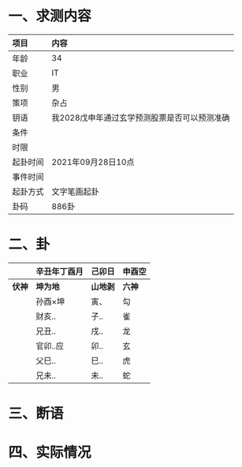 # 一、求测内容
|项目|内容|
|:-|:-|
|年龄|34|
|职业|IT|
|性别|男|
|策项|杂占|
|钥语|我2028戊申年通过玄学预测股票是否可以预测准确|
|条件||
|时限||
|起卦时间|2021年09月28日10点|
|事件时间||
|起卦方式|文字笔画起卦|
|卦码|886卦|

# 二、卦
||辛丑年丁酉月|己卯日|申酉空|
|:-|:-|:-|:-|
|**伏神**|**坤为地**|**山地剥**|**六神**|
||孙酉×坤|寅、|勾|
||财亥..|子..|雀|
||兄丑..|戌..|龙|
||官卯..应|卯..|玄|
||父巳..|巳..|虎|
||兄未..|未..|蛇|


# 三、断语

# 四、实际情况